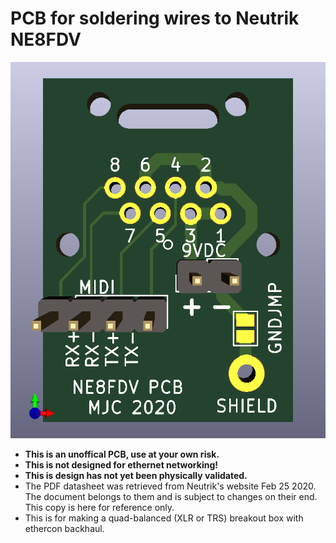 # PCB for soldering wires to Neutrik NE8FDV

<p align="center">
  <img width="512" height=602" src="https://raw.githubusercontent.com/mjcourte/neutrik-ethercon-midi-pcb/master/NeutrikEthercon.png">
</p>

- **This is an unoffical PCB, use at your own risk.**
- **This is not designed for ethernet networking!**
- **This is design has not yet been physically validated.**
- The PDF datasheet was retrieved from Neutrik's website Feb 25 2020. The document belongs to them and is subject to changes on their end. This copy is here for reference only.
- This is for making a quad-balanced (XLR or TRS) breakout box with ethercon backhaul.